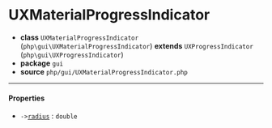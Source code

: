 # UXMaterialProgressIndicator

- **class** `UXMaterialProgressIndicator` (`php\gui\UXMaterialProgressIndicator`) **extends** `UXProgressIndicator` (`php\gui\UXProgressIndicator`)
- **package** `gui`
- **source** `php/gui/UXMaterialProgressIndicator.php`

---

#### Properties

- `->`[`radius`](#prop-radius) : `double`